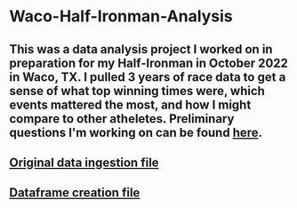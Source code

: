 # Waco-Half-Ironman-Analysis
## This was a data analysis project I worked on in preparation for my Half-Ironman in October 2022 in Waco, TX. I pulled 3 years of race data to get a sense of what top winning times were, which events mattered the most, and how I might compare to other atheletes. Preliminary questions I'm working on can be found  [here](https://github.com/snoejovich/Waco-Half-Ironman-Analysis/blob/main/FinalPostWriting.ipynb).

## [Original data ingestion file](https://github.com/snoejovich/Waco-Half-Ironman-Analysis/blob/main/trinotebook.ipynb)
## [Dataframe creation file](https://github.com/snoejovich/Waco-Half-Ironman-Analysis/blob/main/Dataframecreators.ipynb)

